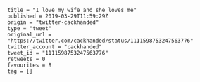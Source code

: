 ```
title = "I love my wife and she loves me"
published = 2019-03-29T11:59:29Z
origin = "twitter-cackhanded"
type = "tweet"
original_url = "https://twitter.com/cackhanded/status/1111598753247563776"
twitter_account = "cackhanded"
tweet_id = "1111598753247563776"
retweets = 0
favourites = 8
tag = []
```

<p class='image'><img src='https://mnf.m17s.net/2019/03/29/D20xKnyWoAEkjbh.jpg' alt=''></p>

